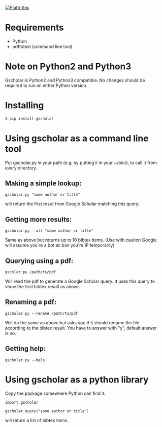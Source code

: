 <a href="https://flattr.com/submit/auto?user_id=venthur&url=https%3A%2F%2Fgithub.com%2Fventhur%2Fgscholar" target="_blank"><img src="//api.flattr.com/button/flattr-badge-large.png" alt="Flattr this" title="Flattr this" border="0"></a>


Requirements
============

 * Python
 * pdftotext (command line tool)


Note on Python2 and Python3
===========================

Gscholar is Python2 and Python3 compatible. No changes should be required to run
on either Python version.


Installing
==========

```bash
$ pip install gscholar
```

Using gscholar as a command line tool
=====================================

Put gscholar.py in your path (e.g. by putting it in your ~/bin/), to call it
from every directory.


Making a simple lookup:
-----------------------

    gscholar.py "some author or title"

will return the first resut from Google Scholar matching this query.


Getting more results:
---------------------

    gscholar.py --all "some author or title"

Same as above but returns up to 10 bibtex items. (Use with caution Google will
assume you're a bot an ban you're IP temporarily)


Querying using a pdf:
---------------------

    gscolar.py /path/to/pdf

Will read the pdf to generate a Google Scholar query. It uses this query to
show the first bibtex result as above.


Renaming a pdf:
---------------

    gscholar.py --rename /path/to/pdf

Will do the same as above but asks you if it should rename the file according
to the bibtex result. You have to answer with "y", default answer is no.


Getting help:
-------------

    gscholar.py --help



Using gscholar as a python library
==================================

Copy the package somewhere Python can find it.

    import gscholar

    gscholar.query("some author or title")

will return a list of bibtex items.



